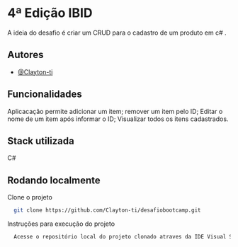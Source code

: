 
# 4ª Edição IBID

A ideia do desafio é criar um CRUD para o cadastro de um produto em c# .


## Autores

- [@Clayton-ti](https://github.com/Clayton-ti)



## Funcionalidades

Aplicacação permite adicionar um item;
remover um item pelo ID;
Editar o nome de um item após informar o ID;
Visualizar todos os itens cadastrados.


## Stack utilizada

C#

## Rodando localmente

Clone o projeto

```bash
  git clone https://github.com/Clayton-ti/desafiobootcamp.git
```

Instruções para execução do projeto

```bash 
  Acesse o repositório local do projeto clonado atraves da IDE Visual Studio e execute o projeto no modo Console Application.
```

